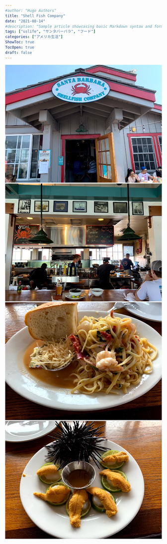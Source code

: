 ```yaml
---
#author: "Hugo Authors"
title: "Shell Fish Company"
date: "2021-08-14"
#description: "Sample article showcasing basic Markdown syntax and formatting for HTML elements."
tags: ["uslife", "サンタバーバラ", "フード"]
categories: ["アメリカ生活"]
ShowToc: true
TocOpen: true
draft: false
---
```


![](images/2022-02-10-16-53-12.png#center)
![](images/2022-02-10-16-53-27.png#center)
![](images/2022-02-10-16-53-55.png#center)
![](images/2022-02-10-16-54-28.png#center)

